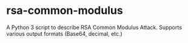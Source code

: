 # rsa-common-modulus
A Python 3 script to describe RSA Common Modulus Attack. Supports various output formats (Base64, decimal, etc.)
